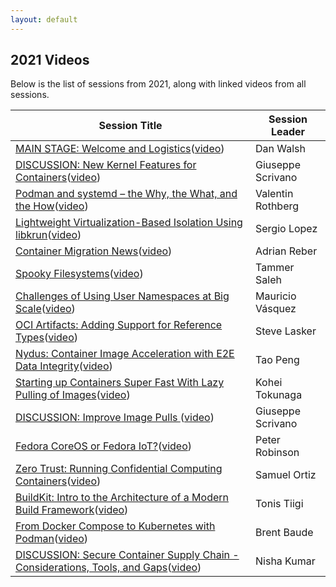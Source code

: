```yaml
---
layout: default
---
```



## 2021 Videos

Below is the list of sessions from 2021, along with linked videos from all sessions.

| Session Title | Session Leader |
| ---------------------------------------- | ---------- |
| [MAIN STAGE: Welcome and Logistics](/sessions/welcomeand)([video]()) | Dan Walsh |
| [DISCUSSION: New Kernel Features for Containers](/sessions/newkernelf)([video](https://youtu.be/eyPkTye-D0U)) | Giuseppe Scrivano |
| [Podman and systemd – the Why, the What, and the How](/sessions/podmanands)([video](https://youtu.be/ab-exhFQYcQ)) | Valentin Rothberg |
| [Lightweight Virtualization-Based Isolation Using libkrun](/sessions/lightweigh)([video](https://youtu.be/4nmPC4bDJxY)) | Sergio Lopez |
| [Container Migration News](/sessions/containerm)([video](https://youtu.be/hQ475sOd0yw)) | Adrian Reber |
| [Spooky Filesystems](/sessions/spookyfile)([video](https://youtu.be/4SMNhlluOXk)) | Tammer Saleh |
| [Challenges of Using User Namespaces at Big Scale](/sessions/challenges)([video](https://youtu.be/D9rHAleTYnE)) | Mauricio Vásquez |
| [OCI Artifacts: Adding Support for Reference Types](/sessions/ociartifac)([video](https://www.youtube.com/watch?v=CxrTQnjlOsU)) | Steve Lasker |
| [Nydus: Container Image Acceleration with E2E Data Integrity](/sessions/nydusconta)([video](https://www.youtube.com/watch?v=Hmt4BiFgN4w)) | Tao Peng |
| [Starting up Containers Super Fast With Lazy Pulling of Images](/sessions/startingup)([video](https://youtu.be/r981cUwoD7o)) | Kohei Tokunaga |
| [DISCUSSION: Improve Image Pulls ](/sessions/improveima)([video](https://www.youtube.com/watch?v=Zz3ArFOL1Gk)) | Giuseppe Scrivano |
| [Fedora CoreOS or Fedora IoT?](/sessions/coreosiot)([video](https://youtu.be/yqbnUBI-Xhk)) | Peter Robinson |
| [Zero Trust: Running Confidential Computing Containers](/sessions/zerotrustr)([video](https://www.youtube.com/watch?v=o0ScKmPRAeQ)) | Samuel Ortiz |
| [BuildKit: Intro to the Architecture of a Modern Build Framework](/sessions/buildkitin)([video](https://youtu.be/sJpthXTHVVA)) | Tonis Tiigi |
| [From Docker Compose to Kubernetes with Podman](/sessions/fromdocker)([video](https://www.youtube.com/watch?v=CxrTQnjlOsU)) | Brent Baude |
| [DISCUSSION: Secure Container Supply Chain - Considerations, Tools, and Gaps](/sessions/securecont)([video](https://youtu.be/v7XzoMZaGbY)) | Nisha Kumar |

<!--
[Please join us](/register)!

## Attending

All of the presentations will be "sessions" in the HopIn conference application, except for the "Welcome", which will take place on the Main Stage. Sessions become visible in the HopIn site ten minutes before they start.  

All sessions will include Q&A, time permitting.  You may ask your question at any point in the Session Chat alongside the presentation.  The moderator will track these and repeat them to the speaker at the appropriate time.  If we run out of time during the session, the speaker might follow up with you in the Hallway Track.  Please adhere to the [code of conduct](/conduct).

A few sessions are discussion sessions, and attendees will be encouraged to ask questions and participate aloud and by chat.  If you want to say something aloud, use the HopIn interface to *Request To Share Audio and Video* and the moderator will enable your video and mic at the appropriate time (we are strictly limited on how many people can have live mics at once).  Please *disable* your mic and video once you are done speaking.

If you get "video streaming error", try using a different web browser.  Our apologies for failing to provide captions for most sessions; the techonology we tested for this didn't work out.

## Hallway Track

All day March 9th and 10th, we will have a parallel "session" called the "Hallway Track."  This is an open session where any attendee may share audio and video, for impromptu discussions or follow-ups on sessions, as well as just meeting people.  The Hallway Track will not be recorded.

## Video Recording

All sessions will be video recorded, and offered on the [Red Hat Community](https://www.youtube.com/c/RedHatCommunity) video channel after editing.  Sessions may also be available via the speakers' own video channels.  If you choose to ask a question out loud, you will be on the recording.

-->
